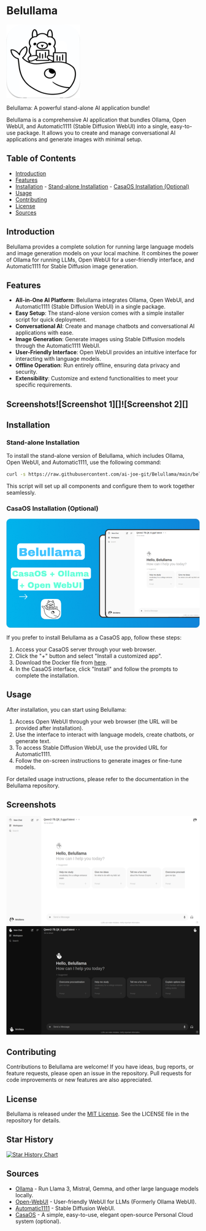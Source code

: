 # Belullama

![Image Description](icon.png)

Belullama: A powerful stand-alone AI application bundle!

Belullama is a comprehensive AI application that bundles Ollama, Open WebUI, and Automatic1111 (Stable Diffusion WebUI) into a single, easy-to-use package. It allows you to create and manage conversational AI applications and generate images with minimal setup.

## Table of Contents
- [Introduction](#introduction)
- [Features](#features)
- [Installation](#installation)  - [Stand-alone Installation](#stand-alone-installation)  - [CasaOS Installation (Optional)](#casaos-installation-optional)
- [Usage](#usage)
- [Contributing](#contributing)
- [License](#license)
- [Sources](#sources)

## Introduction

Belullama provides a complete solution for running large language models and image generation models on your local machine. It combines the power of Ollama for running LLMs, Open WebUI for a user-friendly interface, and Automatic1111 for Stable Diffusion image generation.

## Features

- **All-in-One AI Platform**: Belullama integrates Ollama, Open WebUI, and Automatic1111 (Stable Diffusion WebUI) in a single package.
- **Easy Setup**: The stand-alone version comes with a simple installer script for quick deployment.
- **Conversational AI**: Create and manage chatbots and conversational AI applications with ease.
- **Image Generation**: Generate images using Stable Diffusion models through the Automatic1111 WebUI.
- **User-Friendly Interface**: Open WebUI provides an intuitive interface for interacting with language models.
- **Offline Operation**: Run entirely offline, ensuring data privacy and security.
- **Extensibility**: Customize and extend functionalities to meet your specific requirements.

## Screenshots![Screenshot 1][]![Screenshot 2][]

## Installation

### Stand-alone Installation

To install the stand-alone version of Belullama, which includes Ollama, Open WebUI, and Automatic1111, use the following command:

```bash
curl -s https://raw.githubusercontent.com/ai-joe-git/Belullama/main/belullama_installer.sh | sudo bash
```


This script will set up all components and configure them to work together seamlessly.

### CasaOS Installation (Optional)

![Image Description](thumbnail.png)

If you prefer to install Belullama as a CasaOS app, follow these steps:

1. Access your CasaOS server through your web browser.
2. Click the "+" button and select "Install a customized app".
3. Download the Docker file from [here](https://github.com/ai-joe-git/Belullama/blob/main/Belullama.yaml).
4. In the CasaOS interface, click "Install" and follow the prompts to complete the installation.

## Usage

After installation, you can start using Belullama:

1. Access Open WebUI through your web browser (the URL will be provided after installation).
2. Use the interface to interact with language models, create chatbots, or generate text.
3. To access Stable Diffusion WebUI, use the provided URL for Automatic1111.
4. Follow the on-screen instructions to generate images or fine-tune models.

For detailed usage instructions, please refer to the documentation in the Belullama repository.

## Screenshots

![Screenshot 1](screenshot-1.png)
![Screenshot 2](screenshot-2.png)


## Contributing

Contributions to Belullama are welcome! If you have ideas, bug reports, or feature requests, please open an issue in the repository. Pull requests for code improvements or new features are also appreciated.

## License

Belullama is released under the [MIT License](https://opensource.org/licenses/MIT). See the LICENSE file in the repository for details.

## Star History

<a href="https://star-history.com/#ai-joe-git/Belullama&Date"> <picture>   <source media="(prefers-color-scheme: dark)" srcset="https://api.star-history.com/svg?repos=ai-joe-git/Belullama&type=Date&theme=dark" />
   <source media="(prefers-color-scheme: light)" srcset="https://api.star-history.com/svg?repos=ai-joe-git/Belullama&type=Date" />
   <img alt="Star History Chart" src="https://api.star-history.com/svg?repos=ai-joe-git/Belullama&type=Date" /> </picture>
</a>

## Sources

- [Ollama](https://ollama.com) - Run Llama 3, Mistral, Gemma, and other large language models locally.
- [Open-WebUI](https://openwebui.com) - User-friendly WebUI for LLMs (Formerly Ollama WebUI).
- [Automatic1111](https://github.com/AUTOMATIC1111/stable-diffusion-webui) - Stable Diffusion WebUI.
- [CasaOS](https://casaos.io) - A simple, easy-to-use, elegant open-source Personal Cloud system (optional).
